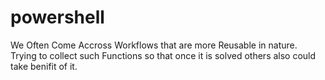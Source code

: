 # powershell
We Often Come Accross Workflows that are more Reusable in nature.
Trying to collect such Functions so that once it is solved others also could take benifit of it.
